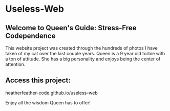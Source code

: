 # Useless-Web
## Welcome to Queen's Guide: Stress-Free Codependence

This website project was created through the hundreds of photos I have taken of my cat over the last couple years. 
Queen is a 9 year old torbie with a ton of attitude. 
She has a big personality and enjoys being the center of attention. 

## Access this project:

heatherfeather-code.github.io/useless-web

Enjoy all the wisdom Queen has to offer!

